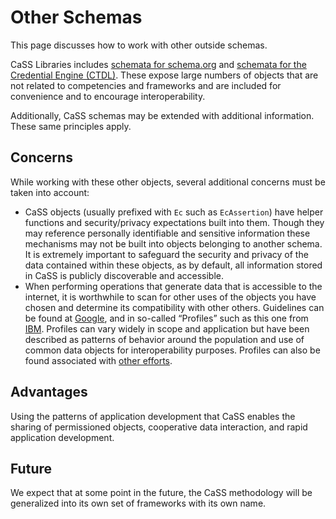 # Other Schemas

This page discusses how to work with other outside schemas.

CaSS Libraries includes [schemata for schema.org](http://cassproject.github.io/CASS/docs/modules/org.schema.html) and [schemata for the Credential Engine (CTDL)](http://cassproject.github.io/CASS/docs/modules/org.credentialengine.html).  These expose large numbers of objects that are not related to competencies and frameworks and are included for convenience and to encourage interoperability.

Additionally, CaSS schemas may be extended with additional information. These same principles apply.

## Concerns

While working with these other objects, several additional concerns must be taken into account:
* CaSS objects (usually prefixed with ```Ec``` such as ```EcAssertion```) have helper functions and security/privacy expectations built into them. Though they may reference personally identifiable and sensitive information these mechanisms may not be built into objects belonging to another schema. It is extremely important to safeguard the security and privacy of the data contained within these objects, as by default, all information stored in CaSS is publicly discoverable and accessible.
* When performing operations that generate data that is accessible to the internet, it is worthwhile to scan for other uses of the objects you have chosen and determine its compatibility with other others. Guidelines can be found at [Google](https://developers.google.com/search/docs/data-types/articles), and in so-called “Profiles” such as this one from [IBM](https://www.ibm.com/developerworks/rational/library/basic-profile-linked-data/index.html). Profiles can vary widely in scope and application but have been described as patterns of behavior around the population and use of common data objects for interoperability purposes. Profiles can also be found associated with [other efforts](http://datainteroperability.org/research-activity-xapi-data-interoperability/xapi-profiles/).

## Advantages

Using the patterns of application development that CaSS enables the sharing of permissioned objects, cooperative data interaction, and rapid application development.

## Future

We expect that at some point in the future, the CaSS methodology will be generalized into its own set of frameworks with its own name.